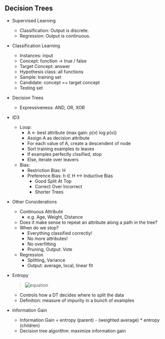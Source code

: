 ## Decision Trees
- Supervised Learning
  - Classification: Output is discrete.
  - Regression: Output is continuous.
- Classification Learning
  - Instances: input
  - Concept: function -> true / false
  - Target Concept: answer
  - Hypothesis class: all functions
  - Sample: training set
  - Candidate: concept == target concept
  - Testing set
- Decision Trees
  - Expressiveness: AND, OR, XOR
- ID3
  - Loop: 
    - A <- best attribute (max gain: p(v) log p(v))
    - Assign A as decision attribute
    - For each value of A, create a descendent of node
    - Sort training examples to leaves
    - If examples perfectly clssified, stop
    - Else, iterate over leavers
  - Bias:
    - Restriction Bias: H
    - Preference Bias: h ∈ H <-> Inductive Bias
      - Good Split At Top
      - Correct Over Incorrect
      - Shorter Trees 
- Other Considerations
  - Continuous Attribute
    - e.g. Age, Weight, Distance
  - Does it make sense to repeat an attribute along a path in the tree?
  - When do we stop?
    - Everything classified correctly!
    - No more attributes!
    - No overfitting
    - Pruning, Output: Vote
  - Regression
    - Splitting, Variance
    - Output: average, local, linear fit
- Entropy
  
  > ![equation](http://latex.codecogs.com/gif.latex?entropy=\sum_{i}-p_i\log_2(p_i))
  - Controls how a DT decides where to split the data
  - Definition: measure of impurity in a bunch of examples
- Information Gain
  - Information Gain = entropy (parent) - (weighted average) * entropy (children)
  - Decision tree algorithm: maximize information gain
